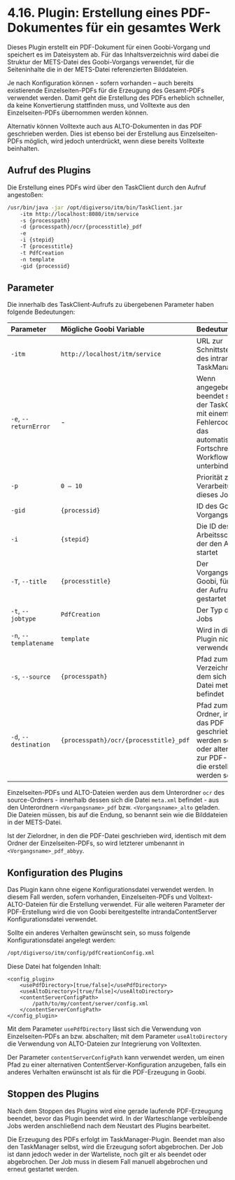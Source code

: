 # 4.16. Plugin: Erstellung eines PDF-Dokumentes für ein gesamtes Werk

Dieses Plugin erstellt ein PDF-Dokument für einen Goobi-Vorgang und speichert es im Dateisystem ab. Für das Inhaltsverzeichnis wird dabei die Struktur der METS-Datei des Goobi-Vorgangs verwendet, für die Seiteninhalte die in der METS-Datei referenzierten Bilddateien.

Je nach Konfiguration können - sofern vorhanden – auch bereits existierende Einzelseiten-PDFs für die Erzeugung des Gesamt-PDFs verwendet werden. Damit geht die Erstellung des PDFs erheblich schneller, da keine Konvertierung stattfinden muss, und Volltexte aus den Einzelseiten-PDFs übernommen werden können.

Alternativ können Volltexte auch aus ALTO-Dokumenten in das PDF geschrieben werden. Dies ist ebenso bei der Erstellung aus Einzelseiten-PDFs möglich, wird jedoch unterdrückt, wenn diese bereits Volltexte beinhalten.

## Aufruf des Plugins

Die Erstellung eines PDFs wird über den TaskClient durch den Aufruf angestoßen:

```bash
/usr/bin/java -jar /opt/digiverso/itm/bin/TaskClient.jar 
    -itm http://localhost:8080/itm/service 
    -s {processpath} 
    -d {processpath}/ocr/{processtitle}_pdf 
    -e 
    -i {stepid} 
    -T {processtitle} 
    -t PdfCreation 
    -n template 
    -gid {processid}
```

## Parameter

Die innerhalb des TaskClient-Aufrufs zu übergebenen Parameter haben folgende Bedeutungen:

| Parameter | Mögliche Goobi Variable | Bedeutung |
| :--- | :--- | :--- |
| `-itm` | `http://localhost/itm/service` | URL zur Schnittstelle des intranda TaskManagers |
| `-e`, `--returnError` | - | Wenn angegeben, beendet sich der TaskClient mit einem Fehlercode, um das automatische Fortschreiten im Workflow zu unterbinden |
| `-p` | `0 – 10` | Priorität zur Verarbeitung dieses Jobs |
| `-gid` | `{processid}` | ID des Goobi-Vorgangs |
| `-i` | `{stepid}` | Die ID des Arbeitsschrittes, der den Aufruf startet |
| `-T`, `--title` | `{processtitle}` | Der Vorgangstitel in Goobi, für den der Aufruf gestartet wird |
| `-t`, `--jobtype` | `PdfCreation` | Der Typ des Jobs |
| `-n`, `--templatename` | `template` | Wird in diesem Plugin nicht verwendet. |
| `-s`, `--source` | `{processpath}` | Pfad zum Verzeichnis, in dem sich die Datei meta.xml befindet |
| `-d`, `--destination` | `{processpath}/ocr/{processtitle}_pdf` | Pfad zum Ordner, in den das PDF geschrieben werden soll, oder alternativ zur PDF-Datei die erstellt werden soll |

Einzelseiten-PDFs und ALTO-Dateien werden aus dem Unterordner `ocr` des source-Ordners - innerhalb dessen sich die Datei `meta.xml` befindet - aus den Unterordnern `<Vorgangsname>_pdf` bzw. `<Vorgangsname>_alto` geladen. Die Dateien müssen, bis auf die Endung, so benannt sein wie die Bilddateien in der METS-Datei.

Ist der Zielordner, in den die PDF-Datei geschrieben wird, identisch mit dem Ordner der Einzelseiten-PDFs, so wird letzterer umbenannt in `<Vorgangsname>_pdf_abbyy`.

## Konfiguration des Plugins

Das Plugin kann ohne eigene Konfigurationsdatei verwendet werden. In diesem Fall werden, sofern vorhanden, Einzelseiten-PDFs und Volltext-ALTO-Dateien für die Erstellung verwendet. Für alle weiteren Parameter der PDF-Erstellung wird die von Goobi bereitgestellte intrandaContentServer Konfigurationsdatei verwendet.

Sollte ein anderes Verhalten gewünscht sein, so muss folgende Konfigurationsdatei angelegt werden:

```bash
/opt/digiverso/itm/config/pdfCreationConfig.xml
```

Diese Datei hat folgenden Inhalt:

```markup
<config_plugin>
    <usePdfDirectory>[true/false]</usePdfDirectory>
    <useAltoDirectory>[true/false]</useAltoDirectory>
    <contentServerConfigPath>
        /path/to/my/content/server/config.xml
    </contentServerConfigPath>
</config_plugin>
```

Mit dem Parameter `usePdfDirectory` lässt sich die Verwendung von Einzelseiten-PDFs an bzw. abschalten; mit dem Parameter `useAltoDirectory` die Verwendung von ALTO-Dateien zur Integrierung von Volltexten.

Der Parameter `contentServerConfigPath` kann verwendet werden, um einen Pfad zu einer alternativen ContentServer-Konfiguration anzugeben, falls ein anderes Verhalten erwünscht ist als für die PDF-Erzeugung in Goobi.

## Stoppen des Plugins

Nach dem Stoppen des Plugins wird eine gerade laufende PDF-Erzeugung beendet, bevor das Plugin beendet wird. In der Warteschlange verbleibende Jobs werden anschließend nach dem Neustart des Plugins bearbeitet.

Die Erzeugung des PDFs erfolgt im TaskManager-Plugin. Beendet man also den TaskManager selbst, wird die Erzeugung sofort abgebrochen. Der Job ist dann jedoch weder in der Warteliste, noch gilt er als beendet oder abgebrochen. Der Job muss in diesem Fall manuell abgebrochen und erneut gestartet werden.


